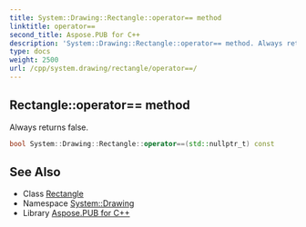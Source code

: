 ```yaml
---
title: System::Drawing::Rectangle::operator== method
linktitle: operator==
second_title: Aspose.PUB for C++
description: 'System::Drawing::Rectangle::operator== method. Always returns false in C++.'
type: docs
weight: 2500
url: /cpp/system.drawing/rectangle/operator==/
---
```

## Rectangle::operator== method


Always returns false.

```cpp
bool System::Drawing::Rectangle::operator==(std::nullptr_t) const
```

## See Also

* Class [Rectangle](../)
* Namespace [System::Drawing](../../)
* Library [Aspose.PUB for C++](../../../)
